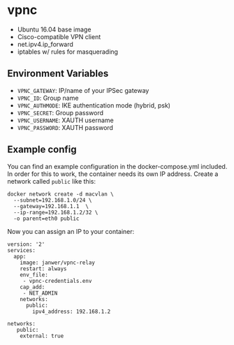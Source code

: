 # vpnc

- Ubuntu 16.04 base image
- Cisco-compatible VPN client
- net.ipv4.ip_forward
- iptables w/ rules for masquerading

## Environment Variables

- `VPNC_GATEWAY`: IP/name of your IPSec gateway
- `VPNC_ID`: Group name
- `VPNC_AUTHMODE`: IKE authentication mode (hybrid, psk)
- `VPNC_SECRET`: Group password
- `VPNC_USERNAME`: XAUTH username
- `VPNC_PASSWORD`: XAUTH password

## Example config

You can find an example configuration in the docker-compose.yml included. In order for this to work, the container needs its own IP address. Create a network called `public` like this:

```
docker network create -d macvlan \
  --subnet=192.168.1.0/24 \
  --gateway=192.168.1.1  \
  --ip-range=192.168.1.2/32 \
  -o parent=eth0 public
```

Now you can assign an IP to your container:

```
version: '2'
services:
  app:
    image: janwer/vpnc-relay
    restart: always
    env_file:
     - vpnc-credentials.env
    cap_add:
     - NET_ADMIN
    networks:
      public:
        ipv4_address: 192.168.1.2

networks:
   public:
    external: true
```
